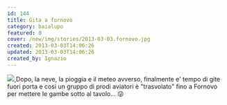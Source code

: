```yaml
---
id: 144
title: Gita a fornovo
category: baialupo
featured: 0
cover: /new/img/stories/2013-03-03.fornovo.jpg
created: 2013-03-03T14:06:26
updated: 2013-03-03T14:06:26
created_by: Ignazio
---
```


<a href="/new/img/stories/2013-03-03.fornovo.jpg">
    <img class="mb-3 w-full" src="/new/img/stories/2013-03-03.fornovo.jpg" />
</a>
Dopo, la neve, la pioggia e il meteo avverso,
finalmente e' tempo di gite fuori porta e così un gruppo di prodi aviatori è "trasvolato" fino a Fornovo per mettere le gambe sotto al tavolo... &#128540;
